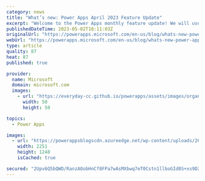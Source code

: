 ```yaml
---
category: news
title: "What’s new: Power Apps April 2023 Feature Update"
excerpt: "Welcome to the Power Apps monthly feature update! We will use this blog to share a summary of product, community, and learning updates from throughout the month so you can access it in one easy place. A variety of new and highly anticipated features are now available which we are very excited to share"
publishedDateTime: 2023-05-02T18:11:03Z
originalUrl: "https://powerapps.microsoft.com/en-us/blog/whats-new-power-apps-april-2023-feature-update/"
webUrl: "https://powerapps.microsoft.com/en-us/blog/whats-new-power-apps-april-2023-feature-update/"
type: article
quality: 87
heat: 87
published: true

provider:
  name: Microsoft
  domain: microsoft.com
  images:
    - url: "https://everyday-cc.github.io/powerapps/assets/images/organizations/microsoft.com-50x50.jpg"
      width: 50
      height: 50

topics:
  - Power Apps

images:
  - url: "https://powerappsblogscdn.azureedge.net/wp-content/uploads/2023/05/ImprovedVariablesPane.gif"
    width: 2251
    height: 1248
    isCached: true

secured: "2Upv6Q5bQWD/RanzAOobHnCf8FPa7wAsMXbwq7eT0Cstn1llboGId8S+xs9DZYMCZxeRk56R30XJFyoWBvAUuGSt+Eu/GhohBh0qu3xsNWjdWMYcdDZilovvCWTFKaqCKq1DVmiP9+AjRNURnNdpCiRzmA5ayegSpOqpYgVjZLeaFxlOACuwbBdpIh34DomhoF2/xVQDWxlITOTChymZsPySlMFtFoCZ/N+nTDz+qKwNCumhA1G5qlhYB60vUAaozXt2VwhDmj2GhAv6r36C7nmxbzfJDXA6cihGRnghzDliCk0m5D3UInlFXdaC5ry1XgE31jg3V1pLc4qhJMHprDo1BzkiV1BmcOgOV/dSBWg=;HaK6Z5TjwhzVYgHuq6AUTg=="
---
```


